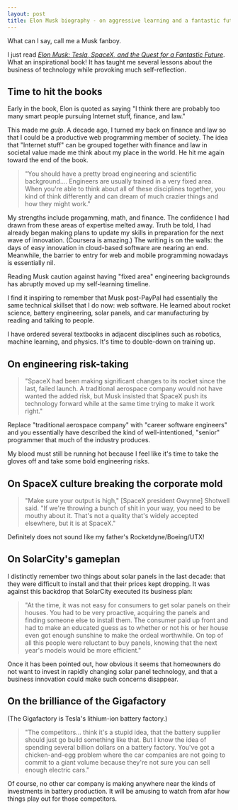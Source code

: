 ```yaml
---
layout: post
title: Elon Musk biography - on aggressive learning and a fantastic future
---
```


What can I say, call me a Musk fanboy.

I just read [*Elon Musk: Tesla, SpaceX, and the Quest for a Fantastic Future*](http://www.amazon.com/Elon-Musk-SpaceX-Fantastic-Future/dp/0062301233). What an inspirational book! It has taught me several lessons about the business of technology while provoking much self-reflection.

## Time to hit the books

Early in the book, Elon is quoted as saying "I think there are probably too many smart people pursuing Internet stuff, finance, and law." 

This made me *gulp*. A decade ago, I turned my back on finance and law so that I could be a productive web programming member of society. The idea that "Internet stuff" can be grouped together with finance and law in societal value made me think about my place in the world. He hit me again toward the end of the book.

> "You should have a pretty broad engineering and scientific background.... Engineers are usually trained in a very fixed area. When you're able to think about all of these disciplines together, you kind of think differently and can dream of much crazier things and how they might work."

My strengths include progamming, math, and finance. The confidence I had drawn from these areas of expertise melted away. Truth be told, I had already began making plans to update my skills in preparation for the next wave of innovation. (Coursera is amazing.) The writing is on the walls: the days of easy innovation in cloud-based software are nearing an end. Meanwhile, the barrier to entry for web and mobile programming nowadays is essentially nil.

Reading Musk caution against having "fixed area" engineering backgrounds has abruptly moved up my self-learning timeline.

I find it inspiring to remember that Musk post-PayPal had essentially the same technical skillset that I do now: web software. He learned about rocket science, battery engineering, solar panels, and car manufacturing by reading and talking to people.

I have ordered several textbooks in adjacent disciplines such as robotics, machine learning, and physics. It's time to double-down on training up.

## On engineering risk-taking

> "SpaceX had been making significant changes to its rocket since the last, failed launch. A traditional aerospace company would not have wanted the added risk, but Musk insisted that SpaceX push its technology forward while at the same time trying to make it work right."

Replace "traditional aerospace company" with "career software engineers" and you essentially have described the kind of well-intentioned, "senior" programmer that much of the industry produces.

My blood must still be running hot because I feel like it's time to take the gloves off and take some bold engineering risks.

## On SpaceX culture breaking the corporate mold

> "Make sure your output is high," [SpaceX president Gwynne] Shotwell said. "If we're throwing a bunch of shit in your way, you need to be mouthy about it. That's not a quality that's widely accepted elsewhere, but it is at SpaceX."

Definitely does not sound like my father's Rocketdyne/Boeing/UTX!

## On SolarCity's gameplan

I distinctly remember two things about solar panels in the last decade: that they were difficult to install and that their prices kept dropping. It was against this backdrop that SolarCity executed its business plan: 

> "At the time, it was not easy for consumers to get solar panels on their houses. You had to be very proactive, acquiring the panels and finding someone else to install them. The consumer paid up front and had to make an educated guess as to whether or not his or her house even got enough sunshine to make the ordeal worthwhile. On top of all this people were reluctant to buy panels, knowing that the next year's models would be more efficient."

Once it has been pointed out, how obvious it seems that homeowners do not want to invest in rapidly changing solar panel technology, and that a business innovation could make such concerns disappear.

## On the brilliance of the Gigafactory

(The Gigafactory is Tesla's lithium-ion battery factory.)

> "The competitors... think it's a stupid idea, that the battery supplier should just go build something like that. But I know the idea of spending several billion dollars on a battery factory. You've got a chicken-and-egg problem where the car companies are not going to commit to a giant volume because they're not sure you can sell enough electric cars."

Of course, no other car company is making anywhere near the kinds of investments in battery production. It will be amusing to watch from afar how things play out for those competitors.
